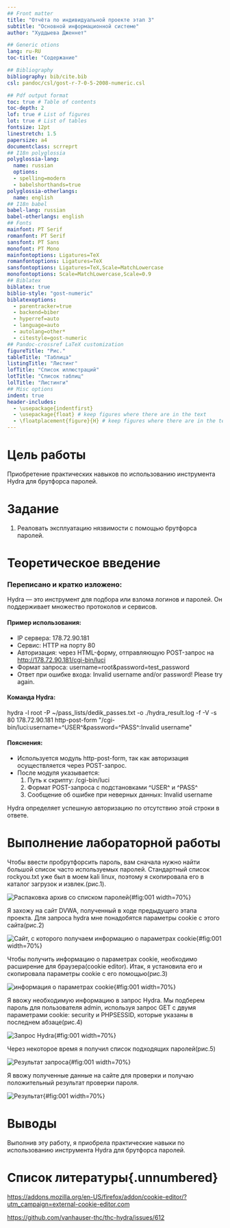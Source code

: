 ```yaml
---
## Front matter
title: "Отчёта по индивидуальной проекте этап 3"
subtitle: "Основной информационной системе"
author: "Худдыева Дженнет"

## Generic otions
lang: ru-RU
toc-title: "Содержание"

## Bibliography
bibliography: bib/cite.bib
csl: pandoc/csl/gost-r-7-0-5-2008-numeric.csl

## Pdf output format
toc: true # Table of contents
toc-depth: 2
lof: true # List of figures
lot: true # List of tables
fontsize: 12pt
linestretch: 1.5
papersize: a4
documentclass: scrreprt
## I18n polyglossia
polyglossia-lang:
  name: russian
  options:
  - spelling=modern
  - babelshorthands=true
polyglossia-otherlangs:
  name: english
## I18n babel
babel-lang: russian
babel-otherlangs: english
## Fonts
mainfont: PT Serif
romanfont: PT Serif
sansfont: PT Sans
monofont: PT Mono
mainfontoptions: Ligatures=TeX
romanfontoptions: Ligatures=TeX
sansfontoptions: Ligatures=TeX,Scale=MatchLowercase
monofontoptions: Scale=MatchLowercase,Scale=0.9
## Biblatex
biblatex: true
biblio-style: "gost-numeric"
biblatexoptions:
  - parentracker=true
  - backend=biber
  - hyperref=auto
  - language=auto
  - autolang=other*
  - citestyle=gost-numeric
## Pandoc-crossref LaTeX customization
figureTitle: "Рис."
tableTitle: "Таблица"
listingTitle: "Листинг"
lofTitle: "Список иллюстраций"
lotTitle: "Список таблиц"
lolTitle: "Листинги"
## Misc options
indent: true
header-includes:
  - \usepackage{indentfirst}
  - \usepackage{float} # keep figures where there are in the text
  - \floatplacement{figure}{H} # keep figures where there are in the text
---
```


# Цель работы

Приобретение практических навыков по использованию инструмента Hydra для брутфорса паролей.

# Задание

1. Реаловать эксплуатацию нязвимости с помощью брутфорса паролей.

# Теоретическое введение

### Переписано и кратко изложено:

Hydra — это инструмент для подбора или взлома логинов и паролей. Он поддерживает множество протоколов и сервисов.

#### Пример использования:
- IP сервера: 178.72.90.181
- Сервис: HTTP на порту 80
- Авторизация: через HTML-форму, отправляющую POST-запрос на
  http://178.72.90.181/cgi-bin/luci
- Формат запроса:
  username=root&password=test_password
- Ответ при ошибке входа:
  Invalid username and/or password! Please try again.

#### Команда Hydra:
hydra -l root -P ~/pass_lists/dedik_passes.txt -o ./hydra_result.log -f -V -s 80 178.72.90.181 http-post-form "/cgi-bin/luci:username=^USER^&password=^PASS^:Invalid username"

#### Пояснения:
- Используется модуль http-post-form, так как авторизация осуществляется через POST-запрос.
- После модуля указывается:
  1. Путь к скрипту: /cgi-bin/luci
  2. Формат POST-запроса с подстановками ^USER^ и ^PASS^
  3. Сообщение об ошибке при неверных данных: Invalid username

Hydra определяет успешную авторизацию по отсутствию этой строки в ответе.

# Выполнение лабораторной работы

Чтобы ввести пробрутфорсить пароль, вам сначала нужно найти большой список часто используемых паролей. Стандартный список rockyou.txt уже был в моем kali linux, поэтому я скопировала его в каталог загрузок и извлек.(рис.1).

![Распаковка архив со списком паролей](image/Untitled2.png){#fig:001 width=70%}

Я захожу на сайт DVWA, полученный в ходе предыдущего этапа проекта. Для запроса hydra мне понадобятся параметры cookie с этого сайта(рис.2)

![Сайт, с которого получаем информацию о параметрах cookie](image/Untitled1.png){#fig:001 width=70%}

Чтобы получить информацию о параметрах cookie, необходимо расширение для браузера(cookie editor). Итак, я установила его и скопировала параметры cookie с его помощью(рис.3)

![информация о параметрах cookie](image/Untitled3.png){#fig:001 width=70%}

Я ввожу необходимую информацию в запрос Hydra. Мы подберем пароль для пользователя admin, используя запрос GET с двумя параметрами cookie: security и PHPSESSID, которые указаны в последнем абзаце(рис.4)

![Запрос Hydra](image/Untitled4.png){#fig:001 width=70%}

Через некоторое время я получил список подходящих паролей(рис.5)

![Результат запроса](image/Untitled9.png){#fig:001 width=70%}

Я ввожу полученные данные на сайте для проверки и получаю положительный результат проверки пароля.

![Результат](image/Untitled8.png){#fig:001 width=70%}

# Выводы

Выполнив эту работу, я приобрела практические навыки по использованию инструмента Hydra для брутфорса паролей.

# Список литературы{.unnumbered}

https://addons.mozilla.org/en-US/firefox/addon/cookie-editor/?utm_campaign=external-cookie-editor.com

https://github.com/vanhauser-thc/thc-hydra/issues/612
